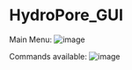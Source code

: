 # HydroPore_GUI

Main Menu:
![image](https://github.com/user-attachments/assets/79c88631-d809-417d-bcc2-adfd972017bc)

Commands available:
![image](https://github.com/user-attachments/assets/e81c5863-61f0-4938-8de0-bc156521d6d7)
